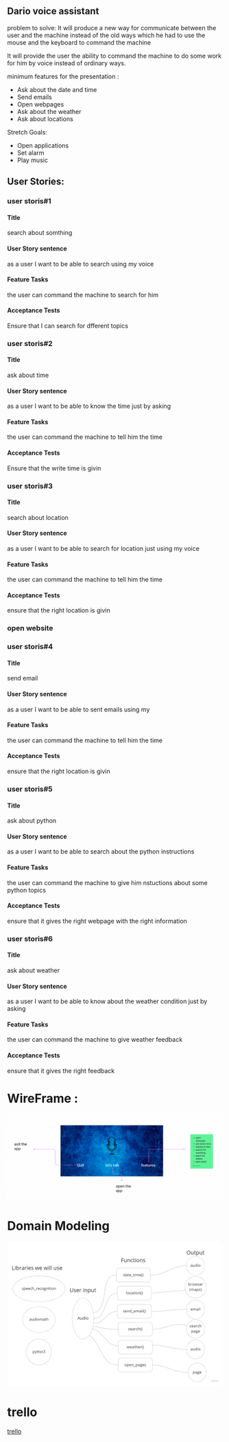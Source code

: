 ## Dario voice assistant

problem to solve:
It will produce a new way for communicate between the user and the machine instead of the old ways which he had to use the mouse and the keyboard to command the machine


It will provide the user the ability to command the machine to do some work for him by voice instead of ordinary ways.

minimum features for the presentation :

- Ask about the date and time 
- Send emails 
- Open webpages 
- Ask about the weather 
- Ask about locations 

Stretch Goals:

- Open applications
- Set alarm
- Play music



## User Stories:

### user storis#1

#### Title
search about somthing
#### User Story sentence
as a user I want to be able to search using my voice
#### Feature Tasks
the user can command the machine to search for him
#### Acceptance Tests
Ensure that I can search for dfferent topics


### user storis#2

#### Title
ask about time 
#### User Story sentence
as a user I want to be able to know the time just by asking
#### Feature Tasks
the user can command the machine to tell him the time
#### Acceptance Tests
Ensure that the write time is givin


### user storis#3
#### Title
search about location
#### User Story sentence
as a user I want to be able to search for location just using my voice
#### Feature Tasks
the user can command the machine to tell him the time
#### Acceptance Tests
ensure that the right location is givin
### open website


### user storis#4
#### Title
send email
#### User Story sentence
as a user I want to be able to sent emails using my
#### Feature Tasks
the user can command the machine to tell him the time
#### Acceptance Tests
ensure that the right location is givin

### user storis#5
#### Title
ask about python 
#### User Story sentence
as a user I want to be able to search about the python instructions
#### Feature Tasks
the user can command the machine to give him nstuctions about some python topics
#### Acceptance Tests
ensure that it gives the right webpage with the right information



### user storis#6
#### Title
ask about weather
#### User Story sentence
as a user I want to be able to know about the weather condition just by asking 
#### Feature Tasks
the user can command the machine to give weather feedback
#### Acceptance Tests
ensure that it gives the right feedback



# WireFrame :

![wireframe](./wirefram.png)



# Domain Modeling


![domain](./dm.jpg)




# trello

[trello](https://trello.com/b/BkLfXBc2/dario-voice-assistant)